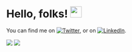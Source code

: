 

<!---
shreenath2001/shreenath2001 is a ✨ special ✨ repository because its `README.md` (this file) appears on your GitHub profile.
You can click the Preview link to take a look at your changes.
--->
# Hello, folks! <img src="https://raw.githubusercontent.com/MartinHeinz/MartinHeinz/master/wave.gif" width="30px">
<!-- Actual text -->

You can find me on [![Twitter][1.2]][1], or on [![LinkedIn][2.2]][2].

<!-- Icons -->

[1.2]: http://i.imgur.com/wWzX9uB.png (twitter icon without padding)
[2.2]: https://raw.githubusercontent.com/MartinHeinz/MartinHeinz/master/linkedin-3-16.png (LinkedIn icon without padding)

<!-- Links to your social media accounts -->

[1]: https://twitter.com/ShreenathBhara1
[2]: https://www.linkedin.com/in/shreenath-bharadwaj-497b40197/

<img align="center" src="https://github-readme-stats.vercel.app/api/?username=shreenath2001&theme=dark" />
<img align="center" src="https://github-readme-stats.vercel.app/api/top-langs/?username=shreenath2001&theme=dark" />


